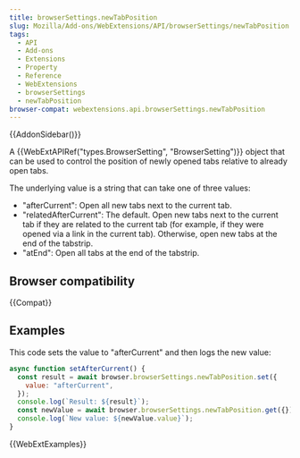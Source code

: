 ```yaml
---
title: browserSettings.newTabPosition
slug: Mozilla/Add-ons/WebExtensions/API/browserSettings/newTabPosition
tags:
  - API
  - Add-ons
  - Extensions
  - Property
  - Reference
  - WebExtensions
  - browserSettings
  - newTabPosition
browser-compat: webextensions.api.browserSettings.newTabPosition
---
```


{{AddonSidebar()}}

A {{WebExtAPIRef("types.BrowserSetting", "BrowserSetting")}} object that can be used to control the position of newly opened tabs relative to already open tabs.

The underlying value is a string that can take one of three values:

- "afterCurrent": Open all new tabs next to the current tab.
- "relatedAfterCurrent": The default. Open new tabs next to the current tab if they are related to the current tab (for example, if they were opened via a link in the current tab). Otherwise, open new tabs at the end of the tabstrip.
- "atEnd": Open all tabs at the end of the tabstrip.

## Browser compatibility

{{Compat}}

## Examples

This code sets the value to "afterCurrent" and then logs the new value:

```js
async function setAfterCurrent() {
  const result = await browser.browserSettings.newTabPosition.set({
    value: "afterCurrent",
  });
  console.log(`Result: ${result}`);
  const newValue = await browser.browserSettings.newTabPosition.get({});
  console.log(`New value: ${newValue.value}`);
}
```

{{WebExtExamples}}
